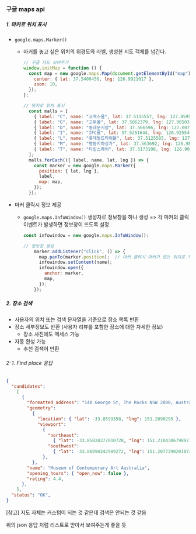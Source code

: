 ### 구글 maps api

##### 1. 마커로 위치  표시

- `google.maps.Marker()` 

  - 마커를 놓고 싶은 위치의 위경도와 라벨, 생성한 지도 객체를 넘긴다.

    ```javascript
    // 구글 지도 보여주기
    window.initMap = function () {
      const map = new google.maps.Map(document.getElementById("map"), {
        center: { lat: 37.5400456, lng: 126.9921017 },
        zoom: 10,
      });
    };
    
    // 마커로 위치 표시
      const malls = [
        { label: "C", name: "코엑스몰", lat: 37.5115557, lng: 127.0595261 },
        { label: "G", name: "고투몰", lat: 37.5062379, lng: 127.0050378 },
        { label: "D", name: "동대문시장", lat: 37.566596, lng: 127.007702 },
        { label: "I", name: "IFC몰", lat: 37.5251644, lng: 126.9255491 },
        { label: "L", name: "롯데월드타워몰", lat: 37.5125585, lng: 127.1025353 },
        { label: "M", name: "명동지하상가", lat: 37.563692, lng: 126.9822107 },
        { label: "T", name: "타임스퀘어", lat: 37.5173108, lng: 126.9033793 },
      ];
      malls.forEach(({ label, name, lat, lng }) => {
        const marker = new google.maps.Marker({
          position: { lat, lng },
          label,
          map: map,
        });
      });
    ```

    

- 마커 클릭시 정보 제공

  - `google.maps.InfoWindow()` 생성자로 정보창을 하나 생성 => 각 마커의 클릭 이벤트가 발생하면 정보창이 뜨도록 설정

    ```javascript
    const infowindow = new google.maps.InfoWindow();
    
    // 정보창 생성
        marker.addListener("click", () => {
          map.panTo(marker.position);  // 마커 클릭시 마커가 있는 위치로 지도 중심이 이동
          infowindow.setContent(name);
          infowindow.open({
            anchor: marker,
            map,
          });
        });
    
    
    ```

    

##### 2. 장소 검색

- 사용자의 위치 또는 검색 문자열을 기준으로 장소 목록 반환
- 장소 세부정보도 반환 (사용자 리뷰를 포함한 장소에 대한 자세한 정보)
  - 장소 사진에도 엑세스 가능
- 자동 완성 가능
  - 추천 검색어 반환



###### 2-1. Find place 응답

```json
{
  "candidates":
    [
      {
        "formatted_address": "140 George St, The Rocks NSW 2000, Australia",
        "geometry":
          {
            "location": { "lat": -33.8599358, "lng": 151.2090295 },
            "viewport":
              {
                "northeast":
                  { "lat": -33.85824377010728, "lng": 151.2104386798927 },
                "southwest":
                  { "lat": -33.86094342989272, "lng": 151.2077390201073 },
              },
          },
        "name": "Museum of Contemporary Art Australia",
        "opening_hours": { "open_now": false },
        "rating": 4.4,
      },
    ],
  "status": "OK",
}
```





[참고] 지도 자체는 커스텀이 되는 것 같은데 검색은 안되는 것 같음

위의 json 응답 처럼 리스트로 받아서 보여주는게 좋을 듯
